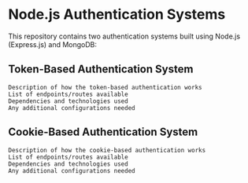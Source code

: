 # Node.js Authentication Systems

This repository contains two authentication systems built using Node.js (Express.js) and MongoDB:
## Token-Based Authentication System

    Description of how the token-based authentication works
    List of endpoints/routes available
    Dependencies and technologies used
    Any additional configurations needed

## Cookie-Based Authentication System

    Description of how the cookie-based authentication works
    List of endpoints/routes available
    Dependencies and technologies used
    Any additional configurations needed
